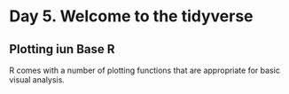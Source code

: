 # Day 5. Welcome to the tidyverse

## Plotting iun Base R

R comes with a number of plotting functions that are appropriate for basic visual analysis.